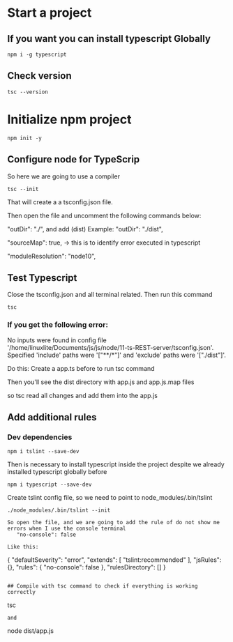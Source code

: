 # Start a project 

## If you want you can install typescript Globally 

```
npm i -g typescript
```

## Check version 

```
tsc --version 
```

# Initialize npm project 

```
npm init -y 
```

## Configure node for TypeScrip

So here we are going to use a compiler 

```
tsc --init
```

That will create a a tsconfig.json file. 

Then open the file and uncomment the following commands below:

"outDir": "./", and add (dist) Example:  "outDir": "./dist",    

"sourceMap": true, -> this is to identify error executed in typescript 

"moduleResolution": "node10", 

## Test Typescript 

Close the tsconfig.json and all terminal related. Then run this command

```
tsc
```
### If you get the following error:

No inputs were found in config file '/home/linuxlite/Documents/js/js/node/11-ts-REST-server/tsconfig.json'. Specified 'include' paths were '["**/*"]' and 'exclude' paths were '["./dist"]'.

Do this:
Create a app.ts before to run tsc command 

Then you'll see the dist directory with app.js and app.js.map files 

so tsc read all changes and add them into the app.js 


## Add additional rules 

### Dev dependencies 

```
npm i tslint --save-dev
```

Then is necessary to install typescript inside the project despite we already installed typescript globally before 

```
npm i typescript --save-dev
```

Create tslint config file, so we need to point to node_modules/.bin/tslint 

```
./node_modules/.bin/tslint --init

So open the file, and we are going to add the rule of do not show me errors when I use the console terminal 
   "no-console": false

Like this:
```
{
    "defaultSeverity": "error",
    "extends": [
        "tslint:recommended"
    ],
    "jsRules": {},
    "rules": {
        "no-console": false
    },
    "rulesDirectory": []
}
```   

## Compile with tsc command to check if everything is working correctly 

```
tsc
```
and 
```
node dist/app.js 
```
